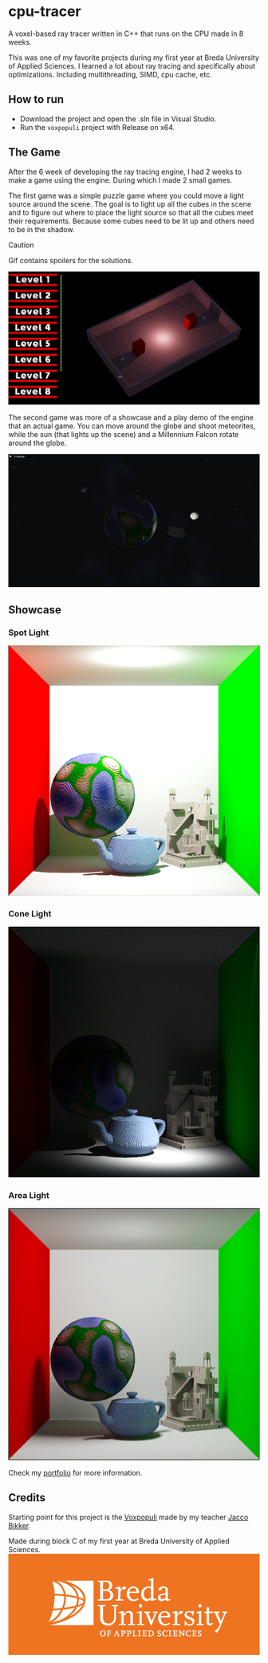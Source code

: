 # cpu-tracer

A voxel-based ray tracer written in C++ that runs on the CPU made in 8 weeks.

This was one of my favorite projects during my first year at Breda University of Applied Sciences. I learned a lot about ray tracing and specifically about optimizations. Including multithreading, SIMD, cpu cache, etc.

## How to run

- Download the project and open the .sln file in Visual Studio.
- Run the ``voxpopuli`` project with Release on x64.

## The Game

After the 6 week of developing the ray tracing engine, I had 2 weeks to make a game using the engine. During which I made 2 small games.

The first game was a simple puzzle game where you could move a light source around the scene. The goal is to light up all the cubes in the scene and to figure out where to place the light source so that all the cubes meet their requirements. Because some cubes need to be lit up and others need to be in the shadow.

> [!CAUTION]
> Gif contains spoilers for the solutions.

![alt text](image-1.png)

The second game was more of a showcase and a play demo of the engine that an actual game. You can move around the globe and shoot meteorites, while the sun (that lights up the scene) and a Millennium Falcon rotate around the globe.

![alt text](image-2.png)

## Showcase

### Spot Light
![](Screenshot_199.png)

### Cone Light
![](Screenshot_200.png)

### Area Light
![](Screenshot_201.png)

Check my [portfolio](https://www.svenvh.nl/article/Block-C.html) for more information.

## Credits

Starting point for this project is the [Voxpopuli](https://github.com/jbikker/voxpopuli) made by my teacher [Jacco Bikker](https://github.com/jbikker).

Made during block C of my first year at Breda University of Applied Sciences.
![](image.png)